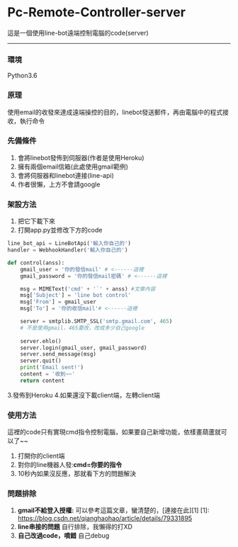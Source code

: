 # Pc-Remote-Controller-server

這是一個使用line-bot遠端控制電腦的code(server)

---

### **環境**
Python3.6

### **原理**
使用email的收發來達成遠端操控的目的，linebot發送郵件，再由電腦中的程式接收，執行命令

### **先備條件**

 1. 會將linebot發佈到伺服器(作者是使用Heroku)
 2. 擁有兩個email信箱(此處使用gmail範例)
 3. 會將伺服器和linebot連接(line-api)
 4. 作者很懶，上方不會請google

### **架設方法**

 1. 把它下載下來
 2. 打開app.py並修改下方的code

```python
line_bot_api = LineBotApi('輸入你自己的')
handler = WebhookHandler('輸入你自己的')
```

```python
def control(anss):
    gmail_user = '你的發信mail' # <------這裡
    gmail_password = '你的發信mail密碼' # <------這裡

    msg = MIMEText('cmd' + '`' + anss) #文章內容
    msg['Subject'] = 'line bot control'
    msg['From'] = gmail_user
    msg['To'] = '你的收信mail'# <------這裡

    server = smtplib.SMTP_SSL('smtp.gmail.com', 465)
    # 不是使用gmail，465要改，改成多少自己google
    
    server.ehlo()
    server.login(gmail_user, gmail_password)
    server.send_message(msg)
    server.quit()
    print('Email sent!')
    content = '收到~~'
    return content
```
 3.發佈到Heroku
 4.如果還沒下載client端，左轉client端
### **使用方法**
這裡的code只有實現cmd指令控制電腦，如果要自己新增功能，依樣畫葫蘆就可以了~~

 1. 打開你的client端
 2. 對你的line機器人發:**cmd=你要的指令**
 3. 10秒內如果沒反應，那就看下方的問題解決

### **問題排除**

 1. **gmail不給登入授權:**
可以參考這篇文章，蠻清楚的，[連接在此][1]
  [1]: https://blog.csdn.net/qianghaohao/article/details/79331895
 2. **line串接的問題**
自行排除，我懶得的打XD
 3. **自己改過code，噴錯**
自己debug